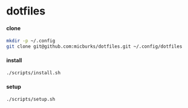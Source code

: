 # dotfiles

#### clone

```bash
mkdir -p ~/.config
git clone git@github.com:micburks/dotfiles.git ~/.config/dotfiles
```

#### install

```bash
./scripts/install.sh
```

#### setup

```bash
./scripts/setup.sh
```
